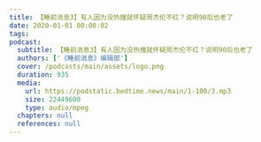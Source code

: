 ```yaml
---
title: 【睡前消息3】有人因为没热搜就怀疑周杰伦不红？说明90后也老了
date: 2020-01-01 00:00:02
tags:
podcast:
  subtitle: 【睡前消息3】有人因为没热搜就怀疑周杰伦不红？说明90后也老了
  authors: ['《睡前消息》编辑部']
  cover: /podcasts/main/assets/logo.png
  duration: 935
  media:
    url: https://podstatic.bedtime.news/main/1-100/3.mp3
    size: 22449600
    type: audio/mpeg
  chapters: null
  references: null
---
```


